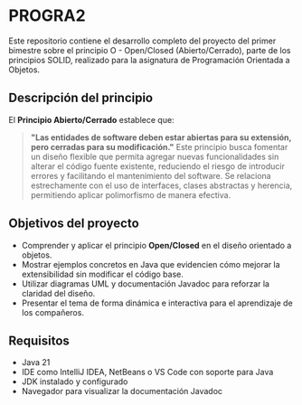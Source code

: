 # PROGRA2
Este repositorio contiene el desarrollo completo del proyecto del primer bimestre sobre el principio O - Open/Closed (Abierto/Cerrado), parte de los principios SOLID, realizado para la asignatura de Programación Orientada a Objetos.

##  Descripción del principio
El **Principio Abierto/Cerrado** establece que:
> **"Las entidades de software deben estar abiertas para su extensión, pero cerradas para su modificación."**
Este principio busca fomentar un diseño flexible que permita agregar nuevas funcionalidades sin alterar el código fuente existente, reduciendo el riesgo de introducir errores y facilitando el mantenimiento del software. Se relaciona estrechamente con el uso de interfaces, clases abstractas y herencia, permitiendo aplicar polimorfismo de manera efectiva.

##  Objetivos del proyecto

- Comprender y aplicar el principio **Open/Closed** en el diseño orientado a objetos.
- Mostrar ejemplos concretos en Java que evidencien cómo mejorar la extensibilidad sin modificar el código base.
- Utilizar diagramas UML y documentación Javadoc para reforzar la claridad del diseño.
- Presentar el tema de forma dinámica e interactiva para el aprendizaje de los compañeros.


##  Requisitos

- Java 21
- IDE como IntelliJ IDEA, NetBeans o VS Code con soporte para Java
- JDK instalado y configurado
- Navegador para visualizar la documentación Javadoc

  
